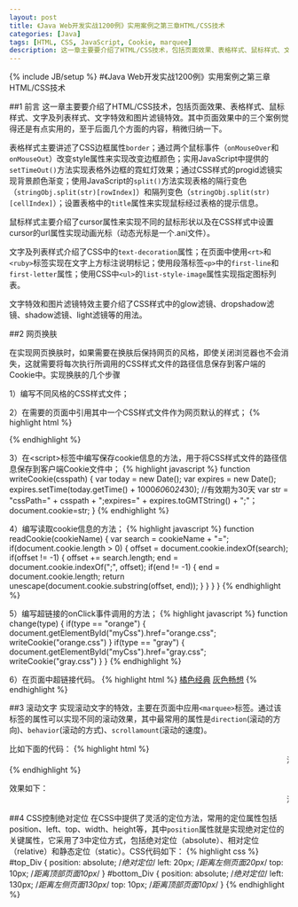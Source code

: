 ```yaml
---
layout: post
title: 《Java Web开发实战1200例》实用案例之第三章HTML/CSS技术
categories: [Java]
tags: [HTML, CSS, JavaScript, Cookie, marquee]
description: 这一章主要要介绍了HTML/CSS技术，包括页面效果、表格样式、鼠标样式、文字及列表样式、文字特效和图片滤镜特效。其中页面效果中的三个案例比较实用，包括网页换肤、滚动文字、CSS控制绝对定位三个案例
---
```

{% include JB/setup %}
#《Java Web开发实战1200例》实用案例之第三章HTML/CSS技术

##1 前言
这一章主要要介绍了HTML/CSS技术，包括页面效果、表格样式、鼠标样式、文字及列表样式、文字特效和图片滤镜特效。其中页面效果中的三个案例觉得还是有点实用的，至于后面几个方面的内容，稍微归纳一下。

表格样式主要讲述了CSS边框属性<code class="cd">border</code>；通过两个鼠标事件（<code class="cd">onMouseOver</code>和<code class="cd">onMouseOut</code>）改变style属性来实现改变边框颜色；实用JavaScript中提供的<code class="cd">setTimeOut()</code>方法实现表格外边框的霓虹灯效果；通过CSS样式的progid滤镜实现背景颜色渐变；使用JavaScript的<code class="cd">split()</code>方法实现表格的隔行变色（<code class="cd">stringObj.split(str)[rowIndex]</code>）和隔列变色（<code class="cd">stringObj.split(str)[cellIndex]</code>）；设置表格<code class="cd"><td></code>中的<code class="cd">title</code>属性来实现鼠标经过表格的提示信息。

鼠标样式主要介绍了cursor属性来实现不同的鼠标形状以及在CSS样式中设置cursor的url属性实现动画光标（动态光标是一个.ani文件）。

文字及列表样式介绍了CSS中的<code class="cd">text-decoration</code>属性；在页面中使用<code class="cd">&lt;rt></code>和<code class="cd">&lt;ruby></code>标签实现在文字上方标注说明标记；使用段落标签<code class="cd">&lt;p></code>中的<code class="cd">first-line</code>和<code class="cd">first-letter</code>属性；使用CSS中<code class="cd">&lt;ul></code>的<code class="cd">list-style-image</code>属性实现指定图标列表。

文字特效和图片滤镜特效主要介绍了CSS样式中的glow滤镜、dropshadow滤镜、shadow滤镜、light滤镜等的用法。

##2 网页换肤

在实现网页换肤时，如果需要在换肤后保持网页的风格，即使关闭浏览器也不会消失，这就需要将每次执行所调用的CSS样式文件的路径信息保存到客户端的Cookie中。实现换肤的几个步骤

1）编写不同风格的CSS样式文件；

2）在需要的页面中引用其中一个CSS样式文件作为网页默认的样式；
{% highlight html %}
<link id="myCss" href="orange.css" rel="stylesheet">
{% endhighlight %}

3）在&lt;script>标签中编写保存cookie信息的方法，用于将CSS样式文件的路径信息保存到客户端Cookie文件中；
{% highlight javascript %}
function writeCookie(csspath) {
	var today = new Date();
	var expires = new Date();
	expires.setTime(today.getTime() + 1000*60*60*24*30);	//有效期为30天
	var str = "cssPath=" + csspath + ";expires=" + expires.toGMTString() + ";"；
	document.cookie=str;
}
{% endhighlight %}

4）编写读取cookie信息的方法；
{% highlight javascript %}
function readCookie(cookieName) {
	var search = cookieName + "=";
	if(document.cookie.length > 0) {
		offset = document.cookie.indexOf(search);
		if(offset != -1) {
			offset += search.length;
			end = document.cookie.indexOf(";", offset);
			if(end != -1) {
				end = document.cookie.length;
				return unescape(document.cookie.substring(offset, end));
			}
		}
	}
}
{% endhighlight %}

5）编写超链接的onClick事件调用的方法；
{% highlight javascript %}
function change(type) {
	if(type == "orange") {
		document.getElementById("myCss").href="orange.css";
		writeCookie("orange.css")
	}
	if(type == "gray") {
		document.getElementById("myCss").href="gray.css";
		writeCookie("gray.css")
	}
}
{% endhighlight %}

6）在页面中超链接代码。
{% highlight html %}
<a href="#" onClick="change('orange')">橘色经典</a>
<a href="#" onClick="change('gray')">灰色畅想</a>
{% endhighlight %}

##3 滚动文字
实现滚动文字的特效，主要在页面中应用<code class="cd">&lt;marquee></code>标签。通过该标签的属性可以实现不同的滚动效果，其中最常用的属性是<code class="cd">direction</code>(滚动的方向)、<code class="cd">behavior</code>(滚动的方式)、<code class="cd">scrollamount</code>(滚动的速度)。

比如下面的代码：
{% highlight html %}
<marquee direction="left">
	滚动中......
</marquee>
{% endhighlight %}

效果如下：
<marquee direction="left">
	滚动中......
</marquee>

##4 CSS控制绝对定位
在CSS中提供了灵活的定位方法，常用的定位属性包括position、left、top、width、height等，其中<code class="cd">position</code>属性就是实现绝对定位的关键属性，它采用了3中定位方式，包括绝对定位（absolute）、相对定位（relative）和静态定位（static）。CSS代码如下：
{% highlight css %}
#top_Div {
	position: absolute;		/*绝对定位*/
	left: 20px;				/*距离左侧页面20px*/
	top: 10px;				/*距离顶部页面10px*/
}
#bottom_Div {
	position: absolute;		/*绝对定位*/
	left: 130px;			/*距离左侧页面130px*/
	top: 10px;				/*距离顶部页面10px*/
}
{% endhighlight %}
